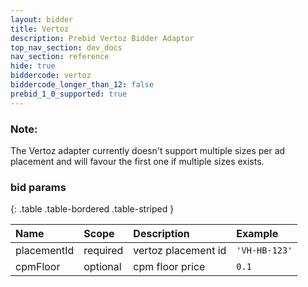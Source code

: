 ```yaml
---
layout: bidder
title: Vertoz
description: Prebid Vertoz Bidder Adaptor
top_nav_section: dev_docs
nav_section: reference
hide: true
biddercode: vertoz
biddercode_longer_than_12: false
prebid_1_0_supported: true
---
```


### Note:

The Vertoz adapter currently doesn't support multiple sizes per ad placement and will favour the first one if multiple sizes exists.

### bid params

{: .table .table-bordered .table-striped }

| Name | Scope    | Description        | Example  |
| :--- | :----    | :----------        | :------  |
| placementId   | required | vertoz placement id    | `'VH-HB-123'` |
| cpmFloor      | optional | cpm floor price        | `0.1` |
